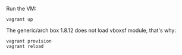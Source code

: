 Run the VM:

```
vagrant up
```

The generic/arch box 1.8.12 does not load vboxsf module, that's why:

```
vagrant provision
vagrant reload
```



